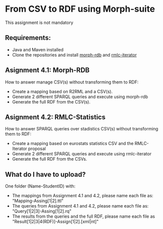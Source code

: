 # From CSV to RDF using Morph-suite
This assignment is not mandatory

## Requirements:
- Java and Maven installed
- Clone the repositories and install [morph-rdb](https://github.com/oeg-upm/morph-rdb) and [rmlc-iterator](https://github.com/oeg-upm/rmlc-statistic/)

## Asignment 4.1: Morph-RDB
How to answer manage CSV(s) without transforming them to RDF:
- Create a mapping based on R2RML and a CSV(s).
- Generate 2 different SPARQL queries and execute using morph-rdb
- Generate the full RDF from the CSV(s).

## Asignment 4.2: RMLC-Statistics
How to answer SPARQL queries over stadistics CSV(s) without transforming them to RDF:
- Create a mapping based on eurostats statistics CSV and the RMLC-Iterator proposal
- Generate 2 different SPARQL queries and execute using rmlc-iterator
- Generate the full RDF from the CSVs.


## What do I have to upload?
One folder (Name-StudentID) with:
- The mappings from Assignment 4.1 and 4.2, please name each file as: "Mapping-Assing[1|2].ttl"
- The queries from Assignment 4.1 and 4.2, please name each file as: "Query[1|2|3]-Assing[1|2].rq"
- The results from the queries and the full RDF, please name each file as "Result[1|2|3|4(RDF)]-Assign[1|2].[xml|nt]"
